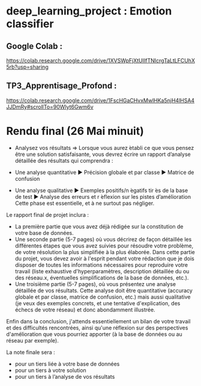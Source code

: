 # deep_learning_project : Emotion classifier

## Google Colab :
https://colab.research.google.com/drive/1XVSWpFjXtUIIfTNIcrgTaLtLFCUhX5rb?usp=sharing

## TP3_Apprentisage_Profond :
https://colab.research.google.com/drive/1FscHGaCHvxMwlHKa5njH4lHSA4JJDmRy#scrollTo=90Wlyt6Gwm6v


# Rendu final (26 Mai minuit) 
 - Analysez vos résultats
 => Lorsque vous aurez  ́etabli ce que vous pensez être une solution satisfaisante, vous devrez écrire un rapport d’analyse détaillée des résultats qui comprendra :

 - Une analyse quantitative
    ▶ Précision globale et par classe
    ▶ Matrice de confusion
 - Une analyse qualitative
    ▶ Exemples positifs/n ́egatifs tir ́es de la base de test
    ▶ Analyse des erreurs et r ́eflexion sur les pistes d’amélioration
Cette phase est essentielle, et à ne surtout pas négliger.

Le rapport final de projet inclura :
- La première partie que vous avez déjà rédigée sur la constitution de votre base de données.
- Une seconde partie (5-7 pages) où vous décrirez de façon détaillée les différentes étapes que vous avez suivies pour résoudre votre problème, de votre résolution la plus simplifiée à la plus élaborée. Dans cette partie du projet, vous devez avoir à l'esprit pendant votre rédaction que je dois disposer de toutes les informations nécessaires pour reproduire votre travail (liste exhaustive d'hyperparamètres, description détaillée du ou des réseau.x, éventuelles simplifications de la base de données, etc.).
- Une troisième partie (5-7 pages), où vous présentez une analyse détaillée de vos résultats. Cette analyse doit être quantitative (accuracy globale et par classe, matrice de confusion, etc.) mais aussi qualitative (je veux des exemples concrets, et une tentative d'explication, des échecs de votre réseau) et donc abondamment illustrée.

Enfin dans la conclusion, j'attends essentiellement un bilan de votre travail et des difficultés rencontrées, ainsi qu'une réflexion sur des perspectives d'amélioration que vous pourriez apporter (à la base de données ou au réseau par exemple).


La note finale sera : 
 - pour un tiers liée à votre base de données
 - pour un tiers à votre solution
 - pour un tiers à l’analyse de vos résultats

